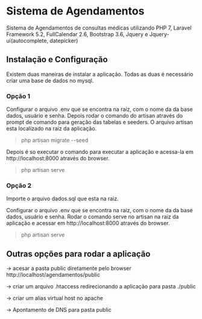 # Sistema de Agendamentos


Sistema de Agendamentos de consultas médicas utilizando PHP 7, Laravel Framework 5.2, FullCalendar 2.6, Bootstrap 3.6, Jquery e
Jquery-ui(autocomplete, datepicker)


## Instalação e Configuração

Existem duas maneiras de instalar a aplicação. Todas as duas é necessário criar uma base de dados no mysql.

### Opção 1
Configurar o arquivo .env que se encontra na raiz, com o nome da da base dados, usuário e senha. Depois rodar o comando do artisan através do prompt de comando para geração das tabelas e seeders. O arquivo artisan esta localizado na raiz da aplicação.

> php artisan migrate --seed

Depois é so executar o comando para executar a aplicação e acessa-la em http://localhost:8000 através do browser.

> php artisan serve

### Opção 2

Importe o arquivo dados.sql que esta na raiz.

Configurar o arquivo .env que se encontra na raiz, com o nome da da base dados, usuário e senha. Rodar o comando serve no artisan na raiz da aplicação e acessar em http://localhost:8000 através do browser.

>php artisan serve

## Outras opções para rodar a aplicação

-> acesar a pasta public diretamente pelo browser http://localhost/agendamentos/public

-> criar um arquivo .htaccess redirecionando a aplicação para pasta ./public

-> criar um alias virtual host no apache

-> Apontamento de DNS para pasta public
